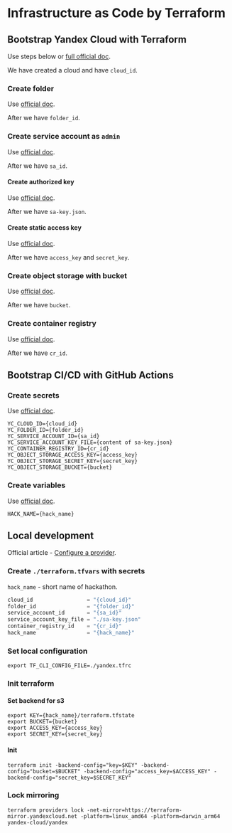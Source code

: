 # Infrastructure as Code by Terraform

## Bootstrap Yandex Cloud with Terraform

Use steps below or
[full official doc](https://cloud.yandex.com/en-ru/docs/tutorials/infrastructure-management/terraform-quickstart).

We have created a cloud and have `cloud_id`.

### Create folder

Use [official doc](https://cloud.yandex.com/en-ru/docs/resource-manager/operations/folder/create).

After we have `folder_id`.

### Create service account as `admin`

Use [official doc](https://cloud.yandex.com/en-ru/docs/iam/operations/sa/create).

After we have `sa_id`.

#### Create authorized key

Use [official doc](https://cloud.yandex.com/en-ru/docs/iam/operations/authorized-key/create).

After we have `sa-key.json`.

#### Create static access key

Use [official doc](https://cloud.yandex.com/en-ru/docs/iam/operations/sa/create-access-key).

After we have `access_key` and `secret_key`.

### Create object storage with bucket

Use [official doc](https://cloud.yandex.com/en-ru/docs/storage/quickstart#the-first-bucket).

After we have `bucket`.

### Create container registry

Use [official doc](https://cloud.yandex.com/en-ru/docs/container-registry/operations/registry/registry-create).

After we have `cr_id`.

## Bootstrap CI/CD with GitHub Actions

### Create secrets

Use [official doc](https://docs.github.com/ru/actions/security-guides/using-secrets-in-github-actions#creating-secrets-for-a-repository).

```properties
YC_CLOUD_ID={cloud_id}
YC_FOLDER_ID={folder_id}
YC_SERVICE_ACCOUNT_ID={sa_id}
YC_SERVICE_ACCOUNT_KEY_FILE={content of sa-key.json}
YC_CONTAINER_REGISTRY_ID={cr_id}
YC_OBJECT_STORAGE_ACCESS_KEY={access_key}
YC_OBJECT_STORAGE_SECRET_KEY={secret_key}
YC_OBJECT_STORAGE_BUCKET={bucket}
```

### Create variables

Use [official doc](https://docs.github.com/en/actions/learn-github-actions/variables#creating-configuration-variables-for-a-repository).

```properties
HACK_NAME={hack_name}
```

## Local development

Official article -
[Configure a provider](https://cloud.yandex.com/en-ru/docs/tutorials/infrastructure-management/terraform-quickstart#configure-provider).

### Create `./terraform.tfvars` with secrets

`hack_name` - short name of hackathon.

```terraform
cloud_id                 = "{cloud_id}"
folder_id                = "{folder_id}"
service_account_id       = "{sa_id}"
service_account_key_file = "./sa-key.json"
container_registry_id    = "{cr_id}"
hack_name                = "{hack_name}"
```

### Set local configuration

```shell
export TF_CLI_CONFIG_FILE=./yandex.tfrc
```

### Init terraform

#### Set backend for s3

```shell
export KEY={hack_name}/terraform.tfstate
export BUCKET={bucket}
export ACCESS_KEY={access_key}
export SECRET_KEY={secret_key}
```

#### Init

```shell
terraform init -backend-config="key=$KEY" -backend-config="bucket=$BUCKET" -backend-config="access_key=$ACCESS_KEY" -backend-config="secret_key=$SECRET_KEY"
```

### Lock mirroring

```shell
terraform providers lock -net-mirror=https://terraform-mirror.yandexcloud.net -platform=linux_amd64 -platform=darwin_arm64 yandex-cloud/yandex
```
